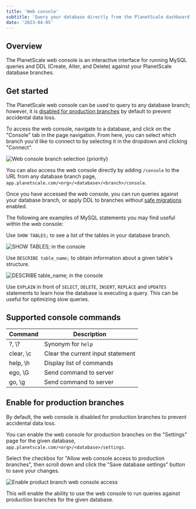 ```yaml
---
title: 'Web console'
subtitle: 'Query your database directly from the PlanetScale dashboard'
date: '2023-04-05'
---
```


## Overview

The PlanetScale web console is an interactive interface for running MySQL queries and DDL (Create, Alter, and Delete) against your PlanetScale database branches.

## Get started

The PlanetScale web console can be used to query to any database branch; however, it is [disabled for production branches](/docs/concepts/web-console#enable-for-production-branches) by default to prevent accidental data loss.

To access the web console, navigate to a database, and click on the "Console" tab in the page navigation. From here, you can select which branch you'd like to connect to by selecting it in the dropdown and clicking "Connect".

![Web console branch selection {priority}](/assets/docs/concepts/web-console/web-console-branch-selection.png)

You can also access the web console directly by adding `/console` to the URL from any database branch page,
`app.planetscale.com/<org>/<database>/<branch>/console`.

Once you have accessed the web console, you can run queries against your database branch, or apply DDL to branches without [safe migrations](/docs/concepts/safe-migrations) enabled.

The following are examples of MySQL statements you may find useful within the web console:

Use `SHOW TABLES;` to see a list of the tables in your database branch.

![SHOW TABLES; in the console](/assets/docs/concepts/web-console/web-console-show-tables.png)

Use `DESCRIBE table_name;` to obtain information about a given table's structure.

![DESCRIBE table_name; in the console](/assets/docs/concepts/web-console/web-console-describe-products.png)

Use `EXPLAIN` in front of `SELECT`, `DELETE`, `INSERT`, `REPLACE` and `UPDATES` statements to learn how the database is executing a query. This can be useful for optimizing slow queries.

## Supported console commands

| Command   | Description                       |
| --------- | --------------------------------- |
| ?, \\?    | Synonym for `help`                |
| clear, \c | Clear the current input statement |
| help, \h  | Display list of commands          |
| ego, \G   | Send command to server            |
| go, \g    | Send command to server            |

## Enable for production branches

By default, the web console is disabled for production branches to prevent accidental data loss.

You can enable the web console for production branches on the "Settings" page for the given database,
`app.planetscale.com/<org>/<database>/settings`.

Select the checkbox for "Allow web console access to production branches", then scroll down and click the "Save database settings" button to save your changes.

![Enable product branch web console access](/assets/docs/concepts/web-console/web-console-enable-prod-branches.png)

This will enable the ability to use the web console to run queries against production branches for the given database.
